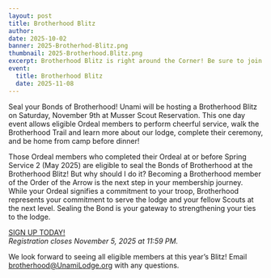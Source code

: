 ```yaml
---
layout: post
title: Brotherhood Blitz 
author:
date: 2025-10-02
banner: 2025-Brotherhod-Blitz.png
thumbnail: 2025-Brotherhood.Blitz.png
excerpt: Brotherhood Blitz is right around the Corner! Be sure to join us for...
event:
  title: Brotherhood Blitz
  date: 2025-11-08
---
```


Seal your Bonds of Brotherhood! Unami will be hosting a Brotherhood Blitz on Saturday, November 9th at Musser Scout Reservation. This one day event allows eligible Ordeal members to perform cheerful service, walk the Brotherhood Trail and learn more about our lodge, complete their ceremony, and be home from camp before dinner!

Those Ordeal members who completed their Ordeal at or before Spring Service 2 (May 2025) are eligible to seal the Bonds of Brotherhood at the Brotherhood Blitz! But why should I do it? Becoming a Brotherhood member of the Order of the Arrow is the next step in your membership journey. While your Ordeal signifies a commitment to your troop, Brotherhood represents your commitment to serve the lodge and your fellow Scouts at the next level. Sealing the Bond is your gateway to strengthening your ties to the lodge.

<div class="text-center">
  <a href="https://scoutingevent.com/525-104936#" class="btn btn-primary">SIGN UP TODAY!</a>
    <br><i>Registration closes November 5, 2025 at 11:59 PM.</i>
</div> 

We look forward to seeing all eligible members at this year’s Blitz! Email brotherhood@UnamiLodge.org with any questions.